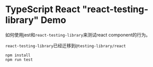 TypeScript React "react-testing-library" Demo
=============================================

如何使用jest和`react-testing-library`来测试react component的行为。

`react-testing-library`已经迁移到`@testing-library/react`

```
npm install
npm run test
```
